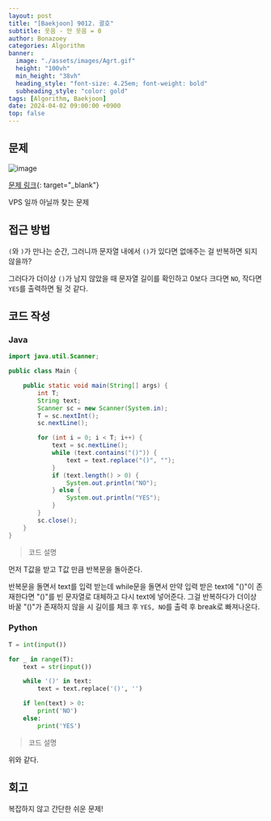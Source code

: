```yaml
---
layout: post
title: "[Baekjoon] 9012. 괄호"
subtitle: 웃음 - 안 웃음 = 0
author: Bonazoey
categories: Algorithm
banner:
  image: "./assets/images/Agrt.gif"
  height: "100vh"
  min_height: "38vh"
  heading_style: "font-size: 4.25em; font-weight: bold"
  subheading_style: "color: gold"
tags: [Algorithm, Baekjoon]
date: 2024-04-02 09:00:00 +0900
top: false
---
```


## 문제

![image](https://github.com/bonazoey/bonazoey.github.io/assets/142956374/a4fe264a-005e-4a06-b96e-5a2971709c8b)

[문제 링크](https://www.acmicpc.net/problem/9012){: target="_blank"}

VPS 일까 아닐까 찾는 문제

## 접근 방법

`(`와 `)`가 만나는 순간, 그러니까 문자열 내에서 `()`가 있다면 없애주는 걸 반복하면 되지 않을까?

그러다가 더이상 `()`가 남지 않았을 때 문자열 길이를 확인하고 0보다 크다면 `NO`, 작다면 `YES`를 출력하면 될 것 같다.

## 코드 작성

### Java

~~~java
import java.util.Scanner;

public class Main {

	public static void main(String[] args) {
		int T;
		String text;
		Scanner sc = new Scanner(System.in);
		T = sc.nextInt();
		sc.nextLine();

		for (int i = 0; i < T; i++) {
			text = sc.nextLine();
			while (text.contains("()")) {
				text = text.replace("()", "");
			}
			if (text.length() > 0) {
				System.out.println("NO");
			} else {
				System.out.println("YES");
			}
		}
		sc.close();
	}
}

~~~

> 코드 설명

먼저 T값을 받고 T값 만큼 반복문을 돌아준다.

반복문을 돌면서 text를 입력 받는데 while문을 돌면서 만약 입력 받은 text에 "()"이 존재한다면 "()"를 빈 문자열로 대체하고 다시 text에 넣어준다. 그걸 반복하다가 더이상 바꿀 "()"가 존재하지 않을 시 길이를 체크 후 `YES, NO`를 출력 후 break로 빠져나온다.

### Python

~~~python
T = int(input())

for _ in range(T):
    text = str(input())

    while '()' in text:
        text = text.replace('()', '')

    if len(text) > 0:
        print('NO')
    else:
        print('YES')
~~~

> 코드 설명

위와 같다.

## 회고

복잡하지 않고 간단한 쉬운 문제!
